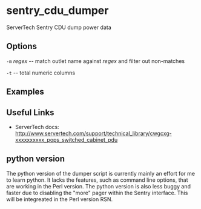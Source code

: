 sentry_cdu_dumper
=================

ServerTech Sentry CDU dump power data

Options
-------

`-m` *regex* -- match outlet name against *regex* and filter out non-matches

`-t` -- total numeric columns

Examples
--------

Useful Links
------------

* ServerTech docs: http://www.servertech.com/support/technical_library/cwgcxg-xxxxxxxxxx_pops_switched_cabinet_pdu

python version
--------------

The python version of the dumper script is currently mainly an effort for me to
learn python.  It lacks the features, such as command line options, that are
working in the Perl version.  The python version is also less buggy and faster
due to disabling the "more" pager within the Sentry interface.  This will be
integreated in the Perl version RSN.
